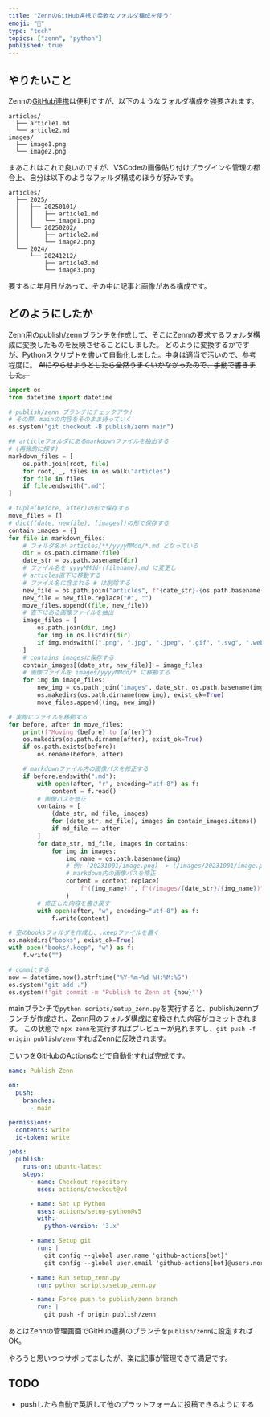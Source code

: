 ```yaml
---
title: "ZennのGitHub連携で柔軟なフォルダ構成を使う"
emoji: "🤖"
type: "tech"
topics: ["zenn", "python"]
published: true
---
```


## やりたいこと
Zennの[GitHub連携](https://zenn.dev/zenn/articles/connect-to-github)は便利ですが、以下のようなフォルダ構成を強要されます。

```
articles/
  ├── article1.md
  └── article2.md
images/
  ├── image1.png
  └── image2.png
```

まあこれはこれで良いのですが、VSCodeの画像貼り付けプラグインや管理の都合上、自分は以下のようなフォルダ構成のほうが好みです。

```
articles/
  ├── 2025/
  │   ├── 20250101/
  │   │   ├── article1.md
  │   │   └── image1.png
  │   └── 20250202/
  │       ├── article2.md
  │       └── image2.png
  └── 2024/
      └── 20241212/
          ├── article3.md
          └── image3.png
```

要するに年月日があって、その中に記事と画像がある構成です。

## どのようにしたか
Zenn用のpublish/zennブランチを作成して、そこにZennの要求するフォルダ構成に変換したものを反映させることにしました。
どのように変換するかですが、Pythonスクリプトを書いて自動化しました。中身は適当で汚いので、参考程度に。
~~AIにやらせようとしたら全然うまくいかなかったので、手動で書きました。~~

```python
import os
from datetime import datetime

# publish/zenn ブランチにチェックアウト
# その際、mainの内容をそのまま持っていく
os.system("git checkout -B publish/zenn main")

## articleフォルダにあるmarkdownファイルを抽出する
# (再帰的に探す)
markdown_files = [
    os.path.join(root, file)
    for root, _, files in os.walk("articles")
    for file in files
    if file.endswith(".md")
]

# tuple(before, after)の形で保存する
move_files = []
# dict((date, newfile), [images])の形で保存する
contain_images = {}
for file in markdown_files:
    # フォルダ名が articles/**/yyyyMMdd/*.md となっている
    dir = os.path.dirname(file)
    date_str = os.path.basename(dir)
    # ファイル名を yyyyMMdd-(filename).md に変更し
    # articles直下に移動する
    # ファイル名に含まれる # は削除する
    new_file = os.path.join("articles", f"{date_str}-{os.path.basename(file)}")
    new_file = new_file.replace("#", "")
    move_files.append((file, new_file))
    # 直下にある画像ファイルを抽出
    image_files = [
        os.path.join(dir, img)
        for img in os.listdir(dir)
        if img.endswith((".png", ".jpg", ".jpeg", ".gif", ".svg", ".webp"))
    ]
    # contains_imagesに保存する
    contain_images[(date_str, new_file)] = image_files
    # 画像ファイルを images/yyyyMMdd/* に移動する
    for img in image_files:
        new_img = os.path.join("images", date_str, os.path.basename(img))
        os.makedirs(os.path.dirname(new_img), exist_ok=True)
        move_files.append((img, new_img))

# 実際にファイルを移動する
for before, after in move_files:
    print(f"Moving {before} to {after}")
    os.makedirs(os.path.dirname(after), exist_ok=True)
    if os.path.exists(before):
        os.rename(before, after)

    # markdownファイル内の画像パスを修正する
    if before.endswith(".md"):
        with open(after, "r", encoding="utf-8") as f:
            content = f.read()
        # 画像パスを修正
        contains = [
            (date_str, md_file, images)
            for (date_str, md_file), images in contain_images.items()
            if md_file == after
        ]
        for date_str, md_file, images in contains:
            for img in images:
                img_name = os.path.basename(img)
                # 例: (20231001/image.png) -> (/images/20231001/image.png)
                # markdown内の画像パスを修正
                content = content.replace(
                    f"({img_name})", f"(/images/{date_str}/{img_name})"
                )
        # 修正した内容を書き戻す
        with open(after, "w", encoding="utf-8") as f:
            f.write(content)

# 空のbooksフォルダを作成し、.keepファイルを置く
os.makedirs("books", exist_ok=True)
with open("books/.keep", "w") as f:
    f.write("")

# commitする
now = datetime.now().strftime("%Y-%m-%d %H:%M:%S")
os.system("git add .")
os.system(f'git commit -m "Publish to Zenn at {now}"')
```

mainブランチで`python scripts/setup_zenn.py`を実行すると、publish/zennブランチが作成され、Zenn用のフォルダ構成に変換された内容がコミットされます。
この状態で `npx zenn`を実行すればプレビューが見れますし、`git push -f origin publish/zenn`すればZennに反映されます。

こいつをGitHubのActionsなどで自動化すれば完成です。

```yml
name: Publish Zenn

on:
  push:
    branches:
      - main

permissions:
  contents: write
  id-token: write  

jobs:
  publish:
    runs-on: ubuntu-latest
    steps:
      - name: Checkout repository
        uses: actions/checkout@v4

      - name: Set up Python
        uses: actions/setup-python@v5
        with:
          python-version: '3.x'

      - name: Setup git
        run: |
          git config --global user.name 'github-actions[bot]'
          git config --global user.email 'github-actions[bot]@users.noreply.github.com'

      - name: Run setup_zenn.py
        run: python scripts/setup_zenn.py

      - name: Force push to publish/zenn branch
        run: |
          git push -f origin publish/zenn
```

あとはZennの管理画面でGitHub連携のブランチを`publish/zenn`に設定すればOK。

やろうと思いつつサボってましたが、楽に記事が管理できて満足です。

## TODO
- pushしたら自動で英訳して他のプラットフォームに投稿できるようにする

